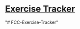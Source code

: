 # [Exercise Tracker](https://www.freecodecamp.org/learn/apis-and-microservices/apis-and-microservices-projects/exercise-tracker)
"# FCC-Exercise-Tracker" 
